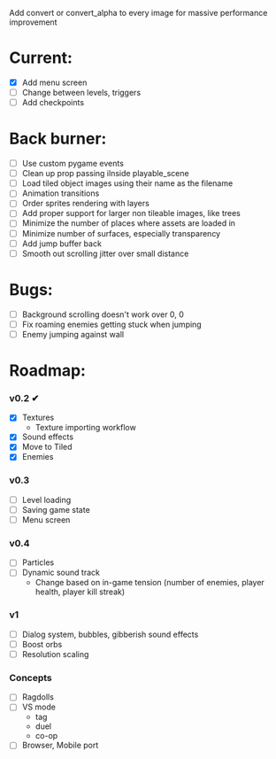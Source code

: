 Add convert or convert_alpha to every image for massive performance improvement

# Current:

- [x] Add menu screen
- [ ] Change between levels, triggers
- [ ] Add checkpoints

# Back burner:

- [ ] Use custom pygame events
- [ ] Clean up prop passing ilnside playable_scene
- [ ] Load tiled object images using their name as the filename
- [ ] Animation transitions
- [ ] Order sprites rendering with layers
- [ ] Add proper support for larger non tileable images, like trees
- [ ] Minimize the number of places where assets are loaded in
- [ ] Minimize number of surfaces, especially transparency
- [ ] Add jump buffer back
- [ ] Smooth out scrolling jitter over small distance

# Bugs:

- [ ] Background scrolling doesn't work over 0, 0
- [ ] Fix roaming enemies getting stuck when jumping
- [ ] Enemy jumping against wall

# Roadmap:

### v0.2 ✔

- [x] Textures
  - Texture importing workflow
- [x] Sound effects
- [x] Move to Tiled
- [x] Enemies

### v0.3

- [ ] Level loading
- [ ] Saving game state
- [ ] Menu screen

### v0.4

- [ ] Particles
- [ ] Dynamic sound track
  - Change based on in-game tension (number of enemies, player health, player kill streak)

### v1

- [ ] Dialog system, bubbles, gibberish sound effects
- [ ] Boost orbs
- [ ] Resolution scaling

### Concepts

- [ ] Ragdolls
- [ ] VS mode
  - tag
  - duel
  - co-op
- [ ] Browser, Mobile port
